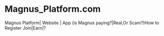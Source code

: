 # Magnus_Platform.com
Magnus Platform| Website | App (is Magnus paying?|Real,Or Scam?)How to Register Join|Earn|?
